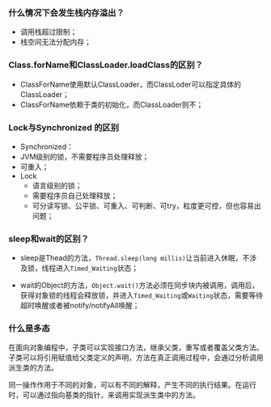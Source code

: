 

### 什么情况下会发生栈内存溢出？

* 调用栈超过限制；
* 栈空间无法分配内存；

### Class.forName和ClassLoader.loadClass的区别？

* ClassForName使用默认ClassLoader，而ClassLoder可以指定具体的ClassLoader；
* ClassForName依赖于类的初始化，而ClassLoader则不；

### Lock与Synchronized 的区别

*  Synchronized：
  * JVM级别的锁，不需要程序员处理释放；
  * 可重入；
* Lock
  * 语言级别的锁；
  * 需要程序员自己处理释放；
  * 可分读写锁、公平锁、可重入、可判断、可try，粒度更可控，但也容易出问题；

### sleep和wait的区别？

* sleep是Thead的方法，`Thread.sleep(long millis)`让当前进入休眠，不涉及锁，线程进入`Timed_Waiting`状态；

* wait的Object的方法，`Object.wait()`方法必须在同步块内被调用，调用后，获得对象锁的线程会释放锁，并进入`Timed_Waiting`或`Waiting`状态，需要等待超时唤醒或者被notify/notifyAll唤醒；

### 什么是多态

在面向对象编程中，子类可以实现接口方法，继承父类，重写或者覆盖父类方法。子类可以将引用赋值给父类定义的声明，方法在真正调用过程中，会通过分析调用派生类的方法。

同一操作作用于不同的对象，可以有不同的解释，产生不同的执行结果。在运行时，可以通过指向基类的指针，来调用实现派生类中的方法。

